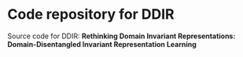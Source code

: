 # Code repository for DDIR

Source code for DDIR: **Rethinking Domain Invariant Representations: Domain-Disentangled Invariant Representation Learning**
